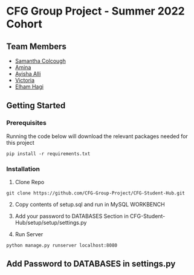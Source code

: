 # CFG Group Project - Summer 2022 Cohort 
## Team Members

 - [Samantha Colcough](https://github.com/samanthacolclough) 
 - [Amina](https://github.com/aminacodes)
 - [Ayisha Alli](https://github.com/AyishaAlli)
 - [Victoria ](https://github.com/vixbc)
 - [Elham Hagi](https://github.com/ellehagi)



## Getting Started 

### Prerequisites
Running the code below will download the relevant packages needed for this project
```commandline
pip install -r requirements.txt
```

### Installation
1. Clone Repo 
```commandline
git clone https://github.com/CFG-Group-Project/CFG-Student-Hub.git
```
2. Copy contents of setup.sql and run in MySQL WORKBENCH


3. Add your password to DATABASES Section in CFG-Student-Hub/setup/setup/settings.py 


4. Run Server
```commandline
python manage.py runserver localhost:8080
```

Add Password to DATABASES in settings.py
- 

    

